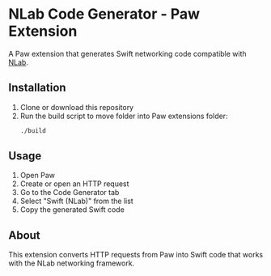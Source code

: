 # NLab Code Generator - Paw Extension

A Paw extension that generates Swift networking code compatible with [NLab](https://github.com/yasinkbas/NLab).

## Installation

1. Clone or download this repository
2. Run the build script to move folder into Paw extensions folder:
   ```bash
   ./build
   ```

## Usage

1. Open Paw
2. Create or open an HTTP request
3. Go to the Code Generator tab
4. Select "Swift (NLab)" from the list
5. Copy the generated Swift code

## About

This extension converts HTTP requests from Paw into Swift code that works with the NLab networking framework. 